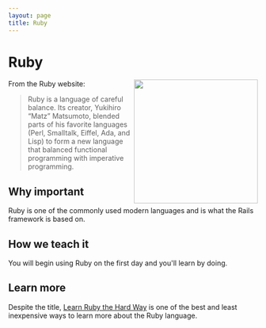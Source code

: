 ```yaml
---
layout: page
title: Ruby
---
```


Ruby
===

<a href="https://www.ruby-lang.org">
  <img src="https://www.ruby-lang.org/images/logo.gif" align="right" width="250" />
</a>

From the Ruby website:

> Ruby is a language of careful balance. Its creator, Yukihiro “Matz” Matsumoto, blended parts of his favorite languages (Perl, Smalltalk, Eiffel, Ada, and Lisp) to form a new language that balanced functional programming with imperative programming.


Why important
---

Ruby is one of the commonly used modern languages and is what the Rails framework is based on.


How we teach it
---

You will begin using Ruby on the first day and you'll learn by doing.

Learn more
---

Despite the title, [Learn Ruby the Hard Way](http://ruby.learncodethehardway.org/) is one of the best and least inexpensive ways to learn more about the Ruby language.
